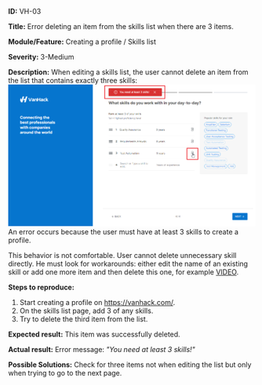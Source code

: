 **ID:** VH-03

**Title:** Error deleting an item from the skills list when there are 3 items.

**Module/Feature:** Creating a profile / Skills list  

**Severity:** 3-Medium

**Description:** When editing a skills list, the user cannot delete an item from the list that contains exactly three skills:
![VH-03_1](VH-03_1.png)
An error occurs because the user must have at least 3 skills to create a profile.  

This behavior is not comfortable. User cannot delete unnecessary skill directly. He must look for workarounds: either edit the name of an existing skill or add one more item and then delete this one, for example [VIDEO](Delete_items_from_the_skills_list.mp4).

**Steps to reproduce:**

1. Start creating a profile on https://vanhack.com/.
2. On the skills list page, add 3 of any skills.
3. Try to delete the third item from the list.

**Expected result:** This item was successfully deleted.

**Actual result:** Error message: *"You need at least 3 skills!"*

**Possible Solutions:** Check for three items not when editing the list but only when trying to go to the next page.